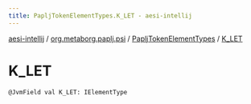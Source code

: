 ```yaml
---
title: PapljTokenElementTypes.K_LET - aesi-intellij
---
```


[aesi-intellij](../../index.html) / [org.metaborg.paplj.psi](../index.html) / [PapljTokenElementTypes](index.html) / [K_LET](.)

# K_LET

`@JvmField val K_LET: IElementType`
